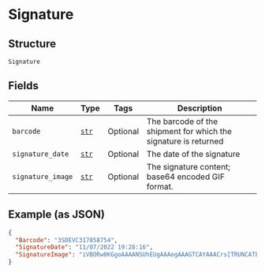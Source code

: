 
# Signature

## Structure

`Signature`

## Fields

| Name | Type | Tags | Description |
|  --- | --- | --- | --- |
| `barcode` | [`str`](../../doc/models/string-enum.md) | Optional | The barcode of the shipment for which the signature is returned |
| `signature_date` | [`str`](../../doc/models/string-enum.md) | Optional | The date of the signature |
| `signature_image` | [`str`](../../doc/models/string-enum.md) | Optional | The signature content; base64 encoded GIF format. |

## Example (as JSON)

```json
{
  "Barcode": "3SDEVC317858754",
  "SignatureDate": "11/07/2022 19:28:16",
  "SignatureImage": "iVBORw0KGgoAAAANSUhEUgAAAogAAAGTCAYAAACrs[TRUNCATED]"
}
```

